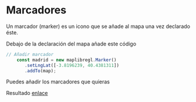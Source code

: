 Marcadores
===============
Un marcador (marker) es un icono que se añade al mapa una vez declarado éste.

Debajo de la declaración del mapa añade este código
```js
// Añadir marcador
    const madrid = new maplibregl.Marker()
       .setLngLat([-3.8196239, 40.4381311])
       .addTo(map);
```

Puedes añadir los marcadores que quieras

Resultado
[enlace](https://josemamira.github.io/curso_maplibre/src/3.html)
